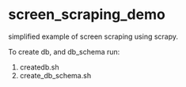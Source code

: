 # screen_scraping_demo
simplified example of screen scraping using scrapy.

To create db, and db_schema run:
1. createdb.sh
2. create_db_schema.sh
